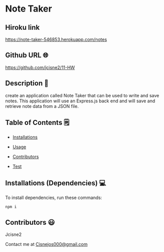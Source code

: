 # Note Taker

## Hiroku link

https://note-taker-546853.herokuapp.com/notes

## Github URL 🌐
https://github.com/jcisne2/11-HW

## Description 📝

create an application called Note Taker that can be used to write and save notes. This application will use an Express.js back end and will save and retrieve note data from a JSON file.


## Table of Contents 🗒

* [Installations](#dependencies)

* [Usage](#usage)



* [Contributors](#contributors)

* [Test](#test)


## Installations (Dependencies) 💻

To install dependencies, run these commands:

```
npm i
```

## Contributors 😃

Jcisne2

Contact me at Cisnejos000@gmail.com
